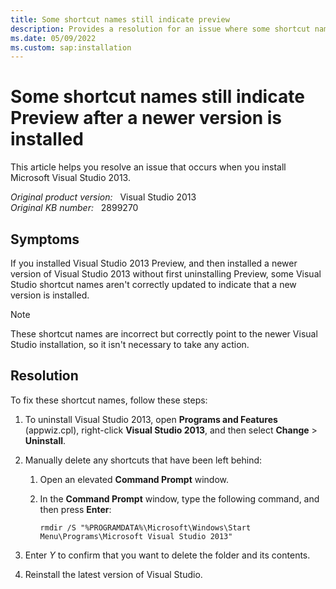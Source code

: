 ```yaml
---
title: Some shortcut names still indicate preview
description: Provides a resolution for an issue where some shortcut names still indicate preview version after a newer version is installed.
ms.date: 05/09/2022
ms.custom: sap:installation
---
```

# Some shortcut names still indicate Preview after a newer version is installed

This article helps you resolve an issue that occurs when you install Microsoft Visual Studio 2013.

_Original product version:_ &nbsp; Visual Studio 2013  
_Original KB number:_ &nbsp; 2899270

## Symptoms

If you installed Visual Studio 2013 Preview, and then installed a newer version of Visual Studio 2013 without first uninstalling Preview, some Visual Studio shortcut names aren't correctly updated to indicate that a new version is installed.

> [!NOTE]
> These shortcut names are incorrect but correctly point to the newer Visual Studio installation, so it isn't necessary to take any action.

## Resolution

To fix these shortcut names, follow these steps:

1. To uninstall Visual Studio 2013, open **Programs and Features** (appwiz.cpl), right-click **Visual Studio 2013**, and then select **Change** > **Uninstall**.

2. Manually delete any shortcuts that have been left behind:

    1. Open an elevated **Command Prompt** window.

    2. In the **Command Prompt** window, type the following command, and then press **Enter**:

        ```console
        rmdir /S "%PROGRAMDATA%\Microsoft\Windows\Start Menu\Programs\Microsoft Visual Studio 2013"
        ```

3. Enter _Y_ to confirm that you want to delete the folder and its contents.

4. Reinstall the latest version of Visual Studio.
